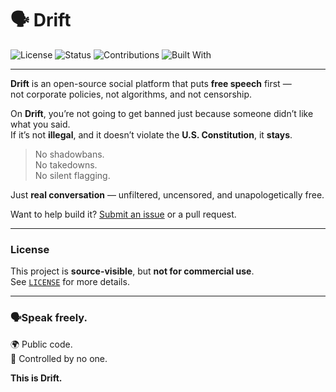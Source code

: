 # 🗣️ Drift

![License](https://img.shields.io/badge/license-GPLv3-lightgrey.svg)
![Status](https://img.shields.io/badge/status-Alpha-orange.svg)
![Contributions](https://img.shields.io/badge/contributions-welcome-blueviolet.svg)
![Built With](https://img.shields.io/badge/built_with-python)

---

**Drift** is an open-source social platform that puts **free speech** first —  
not corporate policies, not algorithms, and not censorship.

On **Drift**, you’re not going to get banned just because someone didn’t like what you said.  
If it’s not **illegal**, and it doesn’t violate the **U.S. Constitution**, it **stays**.

> No shadowbans.  
> No takedowns.  
> No silent flagging.  

Just **real conversation** — unfiltered, uncensored, and unapologetically free.



Want to help build it? [Submit an issue](https://github.com/YOUR-USERNAME/drift/issues) or a pull request.

---

### License

This project is **source-visible**, but **not for commercial use**.  
See [`LICENSE`](./LICENSE) for more details.

---

### 🗣Speak freely.  
🌍 Public code.  
🚫 Controlled by no one.

**This is Drift.**
